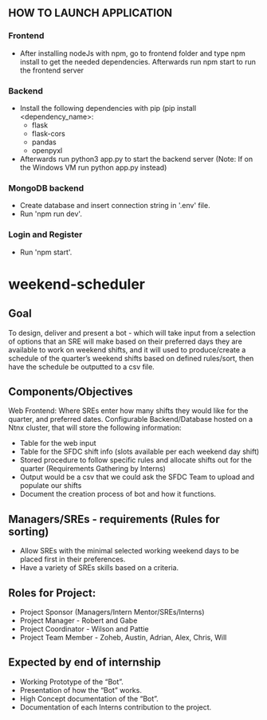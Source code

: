 ## HOW TO LAUNCH APPLICATION

### Frontend
- After installing nodeJs with npm, go to frontend folder and type npm install to get the needed dependencies. Afterwards run npm start to run the frontend server
### Backend 
- Install the following dependencies with pip (pip install <dependency_name>:
  - flask
  - flask-cors
  - pandas
  - openpyxl
- Afterwards run python3 app.py to start the backend server (Note: If on the Windows VM run python app.py instead)

### MongoDB backend 
- Create database and insert connection string in '.env' file. 
- Run 'npm run dev'. 

### Login and Register 
- Run 'npm start'. 

# weekend-scheduler

## Goal
To design, deliver and present a bot - which will take input from a selection of options that an SRE will make based on their preferred days they are available to work on weekend shifts, and it will used to produce/create a schedule of the quarter’s weekend shifts based on defined rules/sort, then have the schedule be outputted to a csv file.


## Components/Objectives
Web Frontend: Where SREs enter how many shifts they would like for the quarter, and preferred dates.
Configurable Backend/Database hosted on a Ntnx cluster, that will store the following information: 
- Table for the web input
- Table for the SFDC shift info (slots available per each weekend day shift)
- Stored procedure to follow specific rules and allocate shifts out for the quarter (Requirements Gathering by Interns)
- Output would be a csv that we could ask the SFDC Team to upload and populate our shifts
- Document the creation process of bot and how it functions.

## Managers/SREs - requirements (Rules for sorting)
- Allow SREs with the minimal selected working weekend days to be placed first in their preferences.
- Have a variety of SREs skills based on a criteria.

## Roles for Project:
- Project Sponsor (Managers/Intern Mentor/SREs/Interns)
- Project Manager - Robert and Gabe
- Project Coordinator  - Wilson and Pattie
- Project Team Member - Zoheb, Austin, Adrian, Alex, Chris, Will

## Expected by end of internship
- Working Prototype of the “Bot”.
- Presentation of how the “Bot” works.
- High Concept documentation of the “Bot”.
- Documentation of each Interns contribution to the project.

